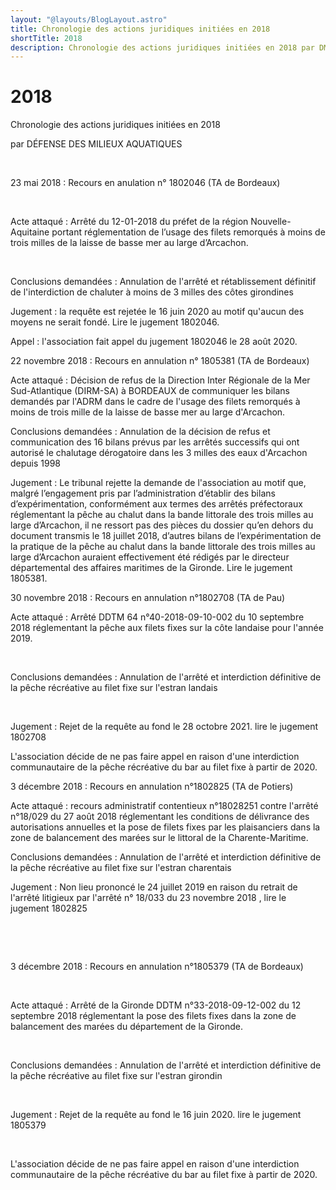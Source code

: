 ```yaml
---
layout: "@layouts/BlogLayout.astro"
title: Chronologie des actions juridiques initiées en 2018
shortTitle: 2018
description: Chronologie des actions juridiques initiées en 2018 par DMA
---
```


# 2018

Chronologie  des actions juridiques initiées en 2018

par DÉFENSE DES MILIEUX AQUATIQUES

​

 

23 mai 2018 : Recours en anulation n° 1802046 (TA de Bordeaux)

​

Acte attaqué : Arrêté du 12-01-2018 du préfet de la région Nouvelle-Aquitaine portant réglementation de l’usage des filets remorqués à moins de trois milles de la laisse de basse mer au large d’Arcachon.

​

Conclusions demandées : Annulation de l'arrêté et rétablissement définitif de l'interdiction de chaluter à moins de 3 milles des côtes girondines

 

Jugement : la requête est rejetée le 16 juin 2020 au motif qu'aucun des moyens ne serait fondé. Lire le jugement 1802046.

 

Appel : l'association fait appel du jugement 1802046 le 28 août 2020.

 

 

22 novembre 2018 : Recours en annulation n° 1805381 (TA de Bordeaux)

 

Acte attaqué : Décision de refus de la Direction Inter Régionale de la Mer Sud-Atlantique (DIRM-SA) à BORDEAUX de communiquer les bilans demandés par l'ADRM dans le cadre de l'usage des filets remorqués à moins de trois mille de la laisse de basse mer au large d'Arcachon.

 

Conclusions demandées : Annulation de la décision de refus et communication des 16 bilans prévus par les arrêtés successifs qui ont autorisé le chalutage dérogatoire dans les 3 milles des eaux d'Arcachon depuis 1998

 

Jugement : Le tribunal rejette la demande de l'association au motif que, malgré l’engagement pris par l’administration d’établir des bilans d’expérimentation, conformément aux termes des arrêtés préfectoraux réglementant la pêche au chalut dans la bande littorale des trois milles au large d’Arcachon, il ne ressort pas des pièces du dossier qu’en dehors du document transmis le 18 juillet 2018, d’autres bilans de l’expérimentation de la pratique de la pêche au chalut dans la bande littorale des trois milles au large d’Arcachon auraient effectivement été rédigés par le directeur départemental des affaires maritimes de la Gironde. Lire le jugement 1805381.

 

30 novembre 2018 : Recours en annulation n°1802708 (TA de Pau)

 

Acte attaqué  : Arrêté DDTM 64 n°40-2018-09-10-002 du 10 septembre 2018 réglementant la pêche aux filets fixes sur la côte landaise pour l'année 2019.

​

Conclusions demandées : Annulation de l'arrêté et interdiction définitive de la pêche récréative au filet fixe sur l'estran landais

​

Jugement : Rejet de la requête au fond le 28 octobre 2021. lire le jugement 1802708

 

L'association décide de ne pas faire appel en raison d'une interdiction communautaire de la pêche récréative du bar au filet fixe à partir de 2020.

 

 

3 décembre 2018 : Recours en annulation n°1802825 (TA de Potiers)

 

Acte attaqué : recours administratif contentieux n°18028251 contre l'arrêté n°18/029 du 27 août 2018 réglementant les conditions de délivrance des autorisations annuelles et la pose de filets fixes par les plaisanciers dans la zone de balancement des marées sur le littoral de la Charente-Maritime.

 

Conclusions demandées : Annulation de l'arrêté et interdiction définitive de la pêche récréative au filet fixe sur l'estran charentais

 

Jugement : Non lieu prononcé le 24 juillet 2019 en raison du retrait de l'arrêté litigieux par l'arrêté n° 18/033 du 23 novembre 2018 , lire le jugement 1802825

​

​

3 décembre 2018 : Recours en annulation n°1805379 (TA de Bordeaux)

​

Acte attaqué : Arrêté de la Gironde DDTM n°33-2018-09-12-002 du 12 septembre 2018 réglementant la pose des filets fixes dans la zone de balancement des marées du département de la Gironde.

​

Conclusions demandées : Annulation de l'arrêté et interdiction définitive de la pêche récréative au filet fixe sur l'estran girondin

​

Jugement : Rejet de la requête au fond le 16 juin 2020. lire le jugement 1805379

​

L'association décide de ne pas faire appel en raison d'une interdiction communautaire de la pêche récréative du bar au filet fixe à partir de 2020.